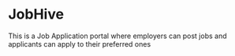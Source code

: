 # JobHive
This is a Job Application portal where employers can post jobs and applicants can apply to their preferred ones 
